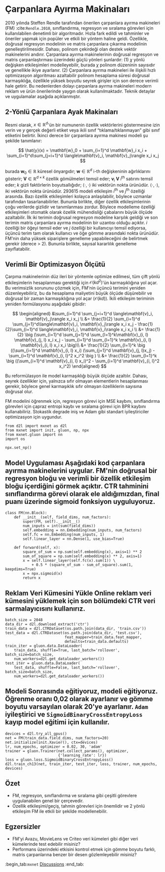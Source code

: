 # Çarpanlara Ayırma Makinaları

2010 yılında Steffen Rendle tarafından önerilen çarpanlara ayırma makineleri (FM) :cite:`Rendle.2010`, sınıflandırma, regresyon ve sıralama görevleri için kullanılabilen denetimli bir algoritmadır. Hızla fark edildi ve tahminler ve öneriler yapmak için popüler ve etkili bir yöntem haline geldi. Özellikle, doğrusal regresyon modelinin ve matris çarpanlara çıkarma modelinin genelleştirilmesidir. Dahası, polinom çekirdeği olan destek vektör makinelerini andırır. Çarpanlara ayırma makinelerinin doğrusal regresyon ve matris çarpanlaştırması üzerindeki güçlü yönleri şunlardır: (1) $\chi$ yönlü değişken etkileşimleri modelleyebilir, burada $\chi$ polinom düzeninin sayısıdır ve genellikle ikiye ayarlanır. (2) Çarpanlara ayırma makineleri ile ilişkili hızlı optimizasyon algoritması azaltabilir polinom hesaplama süresi doğrusal karmaşıklığa, özellikle yüksek boyutlu seyrek girişler için son derece verimli hale getirir. Bu nedenlerden dolayı çarpanlara ayırma makineleri modern reklam ve ürün önerilerinde yaygın olarak kullanılmaktadır. Teknik detaylar ve uygulamalar aşağıda açıklanmıştır. 

## 2-Yönlü Çarpanlara Ayak Makinaları

Resmi olarak, $x \in \mathbb{R}^d$'ün bir numunenin özellik vektörlerini göstermesine izin verin ve $y$ gerçek değerli etiket veya ikili sınıf “tıklama/tıklanmayan” gibi sınıf etiketini belirtir. İkinci derece bir çarpanlara ayırma makinesi modeli şu şekilde tanımlanır: 

$$
\hat{y}(x) = \mathbf{w}_0 + \sum_{i=1}^d \mathbf{w}_i x_i + \sum_{i=1}^d\sum_{j=i+1}^d \langle\mathbf{v}_i, \mathbf{v}_j\rangle x_i x_j
$$

burada $\mathbf{w}_0 \in \mathbb{R}$ küresel önyargıdır; $\mathbf{w} \in \mathbb{R}^d$ i-th değişkeninin ağırlıklarını gösterir; $\mathbf{V} \in \mathbb{R}^{d\times k}$ özellik gömülmeleri temsil eder; $\mathbf{v}_i$ $\mathbf{V}$ $i^\mathrm{th}$ satırını temsil eder; $k$ gizli faktörlerin boyutsallığıdır; $\langle\cdot, \cdot \rangle$ iki vektörün nokta ürünüdür. $\langle\cdot, \cdot \rangle$, iki vektörün nokta ürünüdür. 293615 modeli etkileşim $i^\mathrm{th}$ ve $j^\mathrm{th}$ özelliği arasında. Bazı özellik etkileşimleri kolayca anlaşılabilir, böylece uzmanlar tarafından tasarlanabilirler. Bununla birlikte, diğer özellik etkileşimlerinin çoğu verilerde gizlidir ve tanımlanması zordur. Böylece modelleme özelliği etkileşimleri otomatik olarak özellik mühendisliği çabalarını büyük ölçüde azaltabilir. İlk iki terimin doğrusal regresyon modeline karşılık geldiği ve son terimin matris çarpanlara ayırma modelinin bir uzantısı olduğu açıktır. $i$ özelliği bir öğeyi temsil eder ve $j$ özelliği bir kullanıcıyı temsil ediyorsa, üçüncü terim tam olarak kullanıcı ve öğe gömme arasındaki nokta ürünüdür. FM'nin daha yüksek siparişlere genelleme yapabileceğini de belirtmek gerekir (derece > 2). Bununla birlikte, sayısal kararlılık genelleme zayıflatabilir. 

## Verimli Bir Optimizasyon Ölçütü

Çarpma makinelerinin düz ileri bir yöntemle optimize edilmesi, tüm çift yönlü etkileşimlerin hesaplanması gerektiği için $\mathcal{O}(kd^2)$'ün karmaşıklığına yol açar. Bu verimsizlik sorununu çözmek için, FM'nin üçüncü terimini yeniden düzenleyebiliriz, bu da hesaplama maliyetini büyük ölçüde düşürebilir ve doğrusal bir zaman karmaşıklığına yol açar ($\mathcal{O}(kd)$). İkili etkileşim teriminin yeniden formülasyonu aşağıdaki gibidir: 

$$
\begin{aligned}
&\sum_{i=1}^d \sum_{j=i+1}^d \langle\mathbf{v}_i, \mathbf{v}_j\rangle x_i x_j \\
 &= \frac{1}{2} \sum_{i=1}^d \sum_{j=1}^d\langle\mathbf{v}_i, \mathbf{v}_j\rangle x_i x_j - \frac{1}{2}\sum_{i=1}^d \langle\mathbf{v}_i, \mathbf{v}_i\rangle x_i x_i \\
 &= \frac{1}{2} \big (\sum_{i=1}^d \sum_{j=1}^d \sum_{l=1}^k\mathbf{v}_{i, l} \mathbf{v}_{j, l} x_i x_j - \sum_{i=1}^d \sum_{l=1}^k \mathbf{v}_{i, l} \mathbf{v}_{i, l} x_i x_i \big)\\
 &=  \frac{1}{2} \sum_{l=1}^k \big ((\sum_{i=1}^d \mathbf{v}_{i, l} x_i) (\sum_{j=1}^d \mathbf{v}_{j, l}x_j) - \sum_{i=1}^d \mathbf{v}_{i, l}^2 x_i^2 \big ) \\
 &= \frac{1}{2} \sum_{l=1}^k \big ((\sum_{i=1}^d \mathbf{v}_{i, l} x_i)^2 - \sum_{i=1}^d \mathbf{v}_{i, l}^2 x_i^2)
 \end{aligned}
$$

Bu reformülasyon ile model karmaşıklığı büyük ölçüde azaltılır. Dahası, seyrek özellikler için, yalnızca sıfır olmayan elementlerin hesaplanması gerekir, böylece genel karmaşıklık sıfır olmayan özelliklerin sayısına doğrusal olur. 

FM modelini öğrenmek için, regresyon görevi için MSE kaybını, sınıflandırma görevleri için çapraz entropi kaybı ve sıralama görevi için BPR kaybını kullanabiliriz. Stokastik degrade iniş ve Adam gibi standart iyileştiriciler optimizasyon için uygundur.

```{.python .input  n=2}
from d2l import mxnet as d2l
from mxnet import init, gluon, np, npx
from mxnet.gluon import nn
import os

npx.set_np()
```

## Model Uygulaması Aşağıdaki kod çarpanlara ayırma makinelerini uygular. FM'nin doğrusal bir regresyon bloğu ve verimli bir özellik etkileşim bloğu içerdiğini görmek açıktır. CTR tahminini sınıflandırma görevi olarak ele aldığımızdan, final puanı üzerinde sigmoid fonksiyon uyguluyoruz.

```{.python .input  n=2}
class FM(nn.Block):
    def __init__(self, field_dims, num_factors):
        super(FM, self).__init__()
        num_inputs = int(sum(field_dims))
        self.embedding = nn.Embedding(num_inputs, num_factors)
        self.fc = nn.Embedding(num_inputs, 1)
        self.linear_layer = nn.Dense(1, use_bias=True)

    def forward(self, x):
        square_of_sum = np.sum(self.embedding(x), axis=1) ** 2
        sum_of_square = np.sum(self.embedding(x) ** 2, axis=1)
        x = self.linear_layer(self.fc(x).sum(1)) \
            + 0.5 * (square_of_sum - sum_of_square).sum(1, keepdims=True)
        x = npx.sigmoid(x)
        return x
```

## Reklam Veri Kümesini Yükle Online reklam veri kümesini yüklemek için son bölümdeki CTR veri sarmalayıcısını kullanırız.

```{.python .input  n=3}
batch_size = 2048
data_dir = d2l.download_extract('ctr')
train_data = d2l.CTRDataset(os.path.join(data_dir, 'train.csv'))
test_data = d2l.CTRDataset(os.path.join(data_dir, 'test.csv'),
                           feat_mapper=train_data.feat_mapper,
                           defaults=train_data.defaults)
train_iter = gluon.data.DataLoader(
    train_data, shuffle=True, last_batch='rollover', batch_size=batch_size,
    num_workers=d2l.get_dataloader_workers())
test_iter = gluon.data.DataLoader(
    test_data, shuffle=False, last_batch='rollover', batch_size=batch_size,
    num_workers=d2l.get_dataloader_workers())
```

## Modeli Sonrasında eğitiyoruz, modeli eğitiyoruz. Öğrenme oranı 0,02 olarak ayarlanır ve gömme boyutu varsayılan olarak 20'ye ayarlanır. `Adam` iyileştirici ve `SigmoidBinaryCrossEntropyLoss` kayıp model eğitimi için kullanılır.

```{.python .input  n=5}
devices = d2l.try_all_gpus()
net = FM(train_data.field_dims, num_factors=20)
net.initialize(init.Xavier(), ctx=devices)
lr, num_epochs, optimizer = 0.02, 30, 'adam'
trainer = gluon.Trainer(net.collect_params(), optimizer,
                        {'learning_rate': lr})
loss = gluon.loss.SigmoidBinaryCrossEntropyLoss()
d2l.train_ch13(net, train_iter, test_iter, loss, trainer, num_epochs, devices)
```

## Özet

* FM, regresyon, sınıflandırma ve sıralama gibi çeşitli görevlere uygulanabilen genel bir çerçevedir.
* Özellik etkileşimi/geçiş, tahmin görevleri için önemlidir ve 2 yönlü etkileşim FM ile etkili bir şekilde modellenebilir.

## Egzersizler

* FM'yi Avazu, MovieLens ve Criteo veri kümeleri gibi diğer veri kümelerinde test edebilir misiniz?
* Performans üzerindeki etkisini kontrol etmek için gömme boyutu farklı, matris çarpanlarına benzer bir desen gözlemleyebilir misiniz?

:begin_tab:`mxnet`
[Discussions](https://discuss.d2l.ai/t/406)
:end_tab:
